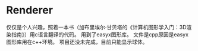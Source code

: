 # Renderer
仅仅是个人兴趣，照着一本书（加布里埃尔·甘贝塔的《计算机图形学入门：3D渲染指南》）用c语言翻译的代码。
用到了easyx图形库。
文件是cpp原因是easyx图形库用在c++环境。
项目还没未完成，目前只能显示球体。
